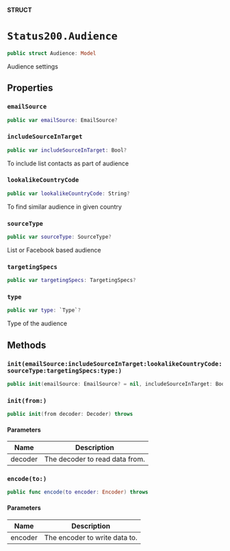 **STRUCT**

# `Status200.Audience`

```swift
public struct Audience: Model
```

Audience settings

## Properties
### `emailSource`

```swift
public var emailSource: EmailSource?
```

### `includeSourceInTarget`

```swift
public var includeSourceInTarget: Bool?
```

To include list contacts as part of audience

### `lookalikeCountryCode`

```swift
public var lookalikeCountryCode: String?
```

To find similar audience in given country

### `sourceType`

```swift
public var sourceType: SourceType?
```

List or Facebook based audience

### `targetingSpecs`

```swift
public var targetingSpecs: TargetingSpecs?
```

### `type`

```swift
public var type: `Type`?
```

Type of the audience

## Methods
### `init(emailSource:includeSourceInTarget:lookalikeCountryCode:sourceType:targetingSpecs:type:)`

```swift
public init(emailSource: EmailSource? = nil, includeSourceInTarget: Bool? = nil, lookalikeCountryCode: String? = nil, sourceType: SourceType? = nil, targetingSpecs: TargetingSpecs? = nil, type: Type? = nil)
```

### `init(from:)`

```swift
public init(from decoder: Decoder) throws
```

#### Parameters

| Name | Description |
| ---- | ----------- |
| decoder | The decoder to read data from. |

### `encode(to:)`

```swift
public func encode(to encoder: Encoder) throws
```

#### Parameters

| Name | Description |
| ---- | ----------- |
| encoder | The encoder to write data to. |
